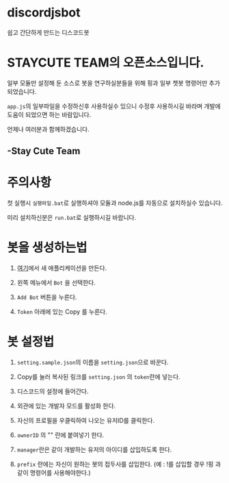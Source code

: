 # discordjsbot
쉽고 간단하게 만드는 디스코드봇


STAYCUTE TEAM의 오픈소스입니다.
=======================
일부 모듈만 설정해 둔 소스로
봇을 연구하실분들을 위해
핑과 일부 쳇봇 명령어만 추가되었습니다.

`app.js`의 일부파일을 수정하신후 사용하실수 있으니
수정후 사용하시길 바라며
개발에 도움이 되었으면 하는 바람입니다.



언제나 여러분과 함께하겠습니다.

-Stay Cute Team
----------------



주의사항
=======
첫 실행시 `실행파일.bat`로 실행하셔야 모듈과 node.js를 자동으로 설치하실수 있습니다.

미리 설치하신분은 `run.bat`로 실행하시길 바랍니다.




# 봇을 생성하는법

1. [여기](https://discordapp.com/developers/applications/)에서 새 애플리케이션을 만든다.

2. 왼쪽 메뉴에서 `Bot` 을 선택한다.

3. `Add Bot` 버튼을 누른다.

4. `Token` 아래에 있는 Copy 를 누른다.


봇 설정법
==============

1. `setting.sample.json`의 이름을 `setting.json`으로 바꾼다.

1. Copy를 눌러 복사된 링크를 `setting.json` 의 `token`란에 넣는다.

2. 디스코드의 설정에 들어간다.

3. 외관에 있는 개발자 모드를 활성화 한다.

4. 자신의 프로필을 우클릭하여 나오는 유저ID를 클릭한다.

5. `ownerID` 의 "" 란에 붙여넣기 한다.

6. `manager`란은 같이 개발하는 유저의 아이디를 삽입하도록 한다.

7. `prefix` 란에는 자신이 원하는 봇의 접두사를 삽입한다. (예 : !를 삽입할 경우 !핑 과 같이 명령어를 사용해야한다.)
